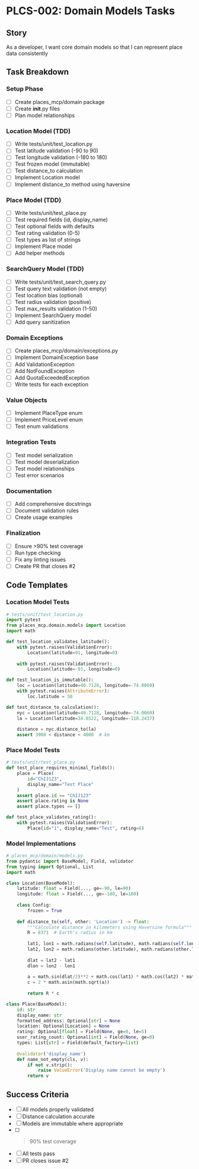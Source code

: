 # PLCS-002: Domain Models Tasks

## Story
As a developer, I want core domain models so that I can represent place data consistently

## Task Breakdown

### Setup Phase
- [ ] Create places_mcp/domain package
- [ ] Create __init__.py files
- [ ] Plan model relationships

### Location Model (TDD)
- [ ] Write tests/unit/test_location.py
- [ ] Test latitude validation (-90 to 90)
- [ ] Test longitude validation (-180 to 180)
- [ ] Test frozen model (immutable)
- [ ] Test distance_to calculation
- [ ] Implement Location model
- [ ] Implement distance_to method using haversine

### Place Model (TDD)
- [ ] Write tests/unit/test_place.py
- [ ] Test required fields (id, display_name)
- [ ] Test optional fields with defaults
- [ ] Test rating validation (0-5)
- [ ] Test types as list of strings
- [ ] Implement Place model
- [ ] Add helper methods

### SearchQuery Model (TDD)
- [ ] Write tests/unit/test_search_query.py
- [ ] Test query text validation (not empty)
- [ ] Test location bias (optional)
- [ ] Test radius validation (positive)
- [ ] Test max_results validation (1-50)
- [ ] Implement SearchQuery model
- [ ] Add query sanitization

### Domain Exceptions
- [ ] Create places_mcp/domain/exceptions.py
- [ ] Implement DomainException base
- [ ] Add ValidationException
- [ ] Add NotFoundException  
- [ ] Add QuotaExceededException
- [ ] Write tests for each exception

### Value Objects
- [ ] Implement PlaceType enum
- [ ] Implement PriceLevel enum
- [ ] Test enum validations

### Integration Tests
- [ ] Test model serialization
- [ ] Test model deserialization
- [ ] Test model relationships
- [ ] Test error scenarios

### Documentation
- [ ] Add comprehensive docstrings
- [ ] Document validation rules
- [ ] Create usage examples

### Finalization
- [ ] Ensure >90% test coverage
- [ ] Run type checking
- [ ] Fix any linting issues
- [ ] Create PR that closes #2

## Code Templates

### Location Model Tests
```python
# tests/unit/test_location.py
import pytest
from places_mcp.domain.models import Location
import math

def test_location_validates_latitude():
    with pytest.raises(ValidationError):
        Location(latitude=91, longitude=0)
    
    with pytest.raises(ValidationError):
        Location(latitude=-91, longitude=0)

def test_location_is_immutable():
    loc = Location(latitude=40.7128, longitude=-74.0060)
    with pytest.raises(AttributeError):
        loc.latitude = 50

def test_distance_to_calculation():
    nyc = Location(latitude=40.7128, longitude=-74.0060)
    la = Location(latitude=34.0522, longitude=-118.2437)
    
    distance = nyc.distance_to(la)
    assert 3900 < distance < 4000  # km
```

### Place Model Tests
```python
# tests/unit/test_place.py
def test_place_requires_minimal_fields():
    place = Place(
        id="ChIJ123",
        display_name="Test Place"
    )
    assert place.id == "ChIJ123"
    assert place.rating is None
    assert place.types == []

def test_place_validates_rating():
    with pytest.raises(ValidationError):
        Place(id="1", display_name="Test", rating=6)
```

### Model Implementations
```python
# places_mcp/domain/models.py
from pydantic import BaseModel, Field, validator
from typing import Optional, List
import math

class Location(BaseModel):
    latitude: float = Field(..., ge=-90, le=90)
    longitude: float = Field(..., ge=-180, le=180)
    
    class Config:
        frozen = True
    
    def distance_to(self, other: 'Location') -> float:
        """Calculate distance in kilometers using Haversine formula"""
        R = 6371  # Earth's radius in km
        
        lat1, lon1 = math.radians(self.latitude), math.radians(self.longitude)
        lat2, lon2 = math.radians(other.latitude), math.radians(other.longitude)
        
        dlat = lat2 - lat1
        dlon = lon2 - lon1
        
        a = math.sin(dlat/2)**2 + math.cos(lat1) * math.cos(lat2) * math.sin(dlon/2)**2
        c = 2 * math.asin(math.sqrt(a))
        
        return R * c

class Place(BaseModel):
    id: str
    display_name: str
    formatted_address: Optional[str] = None
    location: Optional[Location] = None
    rating: Optional[float] = Field(None, ge=0, le=5)
    user_rating_count: Optional[int] = Field(None, ge=0)
    types: List[str] = Field(default_factory=list)
    
    @validator('display_name')
    def name_not_empty(cls, v):
        if not v.strip():
            raise ValueError('Display name cannot be empty')
        return v
```

## Success Criteria
- [ ] All models properly validated
- [ ] Distance calculation accurate
- [ ] Models are immutable where appropriate
- [ ] >90% test coverage
- [ ] All tests pass
- [ ] PR closes issue #2